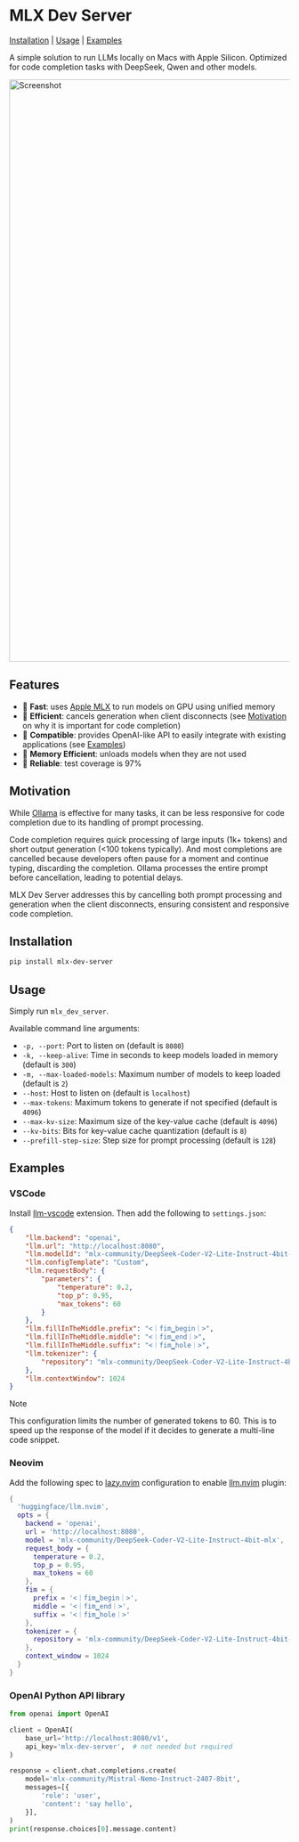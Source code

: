 # MLX Dev Server

[Installation](#installation) | [Usage](#usage) | [Examples](#examples)

A simple solution to run LLMs locally on Macs with Apple Silicon. Optimized for code completion tasks with DeepSeek, Qwen and other models.

<img width="1046" alt="Screenshot" src="https://github.com/user-attachments/assets/d739f1c4-7e07-49aa-9c1f-63100d75c172" />

## Features

- 🚀 **Fast**: uses [Apple MLX](https://github.com/ml-explore/mlx) to run models on GPU using unified memory
- 💪 **Efficient**: cancels generation when client disconnects (see [Motivation](#motivation) on why it is important for code completion)
- 🧩 **Compatible**: provides OpenAI-like API to easily integrate with existing applications (see [Examples](#examples))
- 💾 **Memory Efficient**: unloads models when they are not used
- 🔗 **Reliable**: test coverage is 97%

## Motivation

While [Ollama](https://github.com/ollama/ollama) is effective for many tasks, it can be less responsive for code completion due to its handling of prompt processing.

Code completion requires quick processing of large inputs (1k+ tokens) and short output generation (<100 tokens typically). And most completions are cancelled because developers often pause for a moment and continue typing, discarding the completion. Ollama processes the entire prompt before cancellation, leading to potential delays.

MLX Dev Server addresses this by cancelling both prompt processing and generation when the client disconnects, ensuring consistent and responsive code completion.

## Installation

```bash
pip install mlx-dev-server
```

## Usage

Simply run `mlx_dev_server`.

Available command line arguments:


- `-p, --port`: Port to listen on (default is `8080`)
- `-k, --keep-alive`: Time in seconds to keep models loaded in memory (default is `300`)
- `-m, --max-loaded-models`: Maximum number of models to keep loaded (default is `2`)
- `--host`: Host to listen on (default is `localhost`)
- `--max-tokens`: Maximum tokens to generate if not specified (default is `4096`)
- `--max-kv-size`: Maximum size of the key-value cache (default is `4096`)
- `--kv-bits`: Bits for key-value cache quantization (default is `8`)
- `--prefill-step-size`: Step size for prompt processing (default is `128`)

## Examples

### VSCode

Install [llm-vscode](https://marketplace.visualstudio.com/items?itemName=HuggingFace.huggingface-vscode) extension. Then add the following to `settings.json`:

```json
{
    "llm.backend": "openai",
    "llm.url": "http://localhost:8080",
    "llm.modelId": "mlx-community/DeepSeek-Coder-V2-Lite-Instruct-4bit-mlx",
    "llm.configTemplate": "Custom",
    "llm.requestBody": {
        "parameters": {
            "temperature": 0.2,
            "top_p": 0.95,
            "max_tokens": 60
        }
    },
    "llm.fillInTheMiddle.prefix": "<｜fim▁begin｜>",
    "llm.fillInTheMiddle.middle": "<｜fim▁end｜>",
    "llm.fillInTheMiddle.suffix": "<｜fim▁hole｜>",
    "llm.tokenizer": {
        "repository": "mlx-community/DeepSeek-Coder-V2-Lite-Instruct-4bit-mlx"
    },
    "llm.contextWindow": 1024
}
```

> [!NOTE]
> This configuration limits the number of generated tokens to 60.
> This is to speed up the response of the model if it decides to generate a multi-line code snippet.

### Neovim

Add the following spec to [lazy.nvim](https://github.com/folke/lazy.nvim) configuration to enable [llm.nvim](https://github.com/huggingface/llm.nvim) plugin:
```lua
{
  'huggingface/llm.nvim',
  opts = {
    backend = 'openai',
    url = 'http://localhost:8080',
    model = 'mlx-community/DeepSeek-Coder-V2-Lite-Instruct-4bit-mlx',
    request_body = {
      temperature = 0.2,
      top_p = 0.95,
      max_tokens = 60
    },
    fim = {
      prefix = '<｜fim▁begin｜>',
      middle = '<｜fim▁end｜>',
      suffix = '<｜fim▁hole｜>'
    },
    tokenizer = {
      repository = 'mlx-community/DeepSeek-Coder-V2-Lite-Instruct-4bit-mlx'
    },
    context_window = 1024
  }
}
```

### OpenAI Python API library

```python
from openai import OpenAI

client = OpenAI(
    base_url='http://localhost:8080/v1',
    api_key='mlx-dev-server',  # not needed but required
)

response = client.chat.completions.create(
    model='mlx-community/Mistral-Nemo-Instruct-2407-8bit',
    messages=[{
        'role': 'user',
        'content': 'say hello',
    }],
)
print(response.choices[0].message.content)
```
